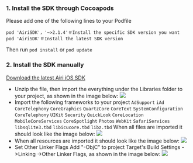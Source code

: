 ### 1. Install the SDK through Cocoapods
Please add one of the following lines to your Podfile
```
pod 'AiriSDK'，'~>2.1.4'＃Install the specific SDK version you want
pod 'AiriSDK'＃Install the latest SDK version
```
Then run `pod install` or `pod update`
### 2. Install the SDK manually

[Download the latest Airi iOS SDK](https://github.com/Yostardev/yostar-sdk-ios)
* Unzip the file, then import the everything under the Libraries folder to your project, as shown in the image below:
![](https://raw.githubusercontent.com/Yostardev/yostarsdk/master/docs/_media/iOS_2.2.1.png)
* Import the following frameworks to your project
`AdSupport`
`iAd`
`CoreTelephony`
`CoreGraphics`
`QuartzCore`
`CoreText`
`SystemConfiguration`
`CoreTelephony`
`UIKit`
`Security`
`QuickLook`
`CoreLocation`
`MobileCoreServices`
`CoreSpotlight`
`Photos`
`WebKit`
`SafariServices`
`libsqlite3.tbd`
`libicucore.tbd`
`libz.tbd`
When all files are imported it should look like the image below:
![](https://raw.githubusercontent.com/Yostardev/yostarsdk/master/docs/_media/iOS_2.2.2.png)
* When all resources are imported it should look like the image below:
![](https://raw.githubusercontent.com/Yostardev/yostarsdk/master/docs/_media/iOS_2.2.3.png)
* Set Other Linker Flags
Add "-ObjC" to project Target's Build Settings ->Linking ->Other Linker Flags, as shown in the image below:
![](https://raw.githubusercontent.com/Yostardev/yostarsdk/master/docs/_media/iOS_2.2.4.png)
